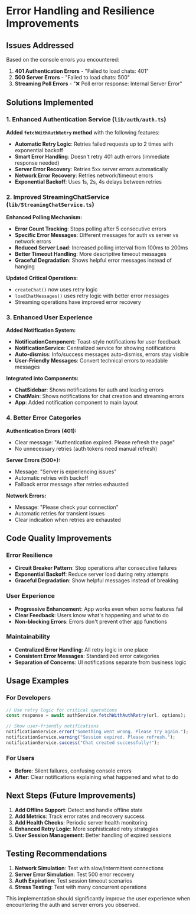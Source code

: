 # Error Handling and Resilience Improvements

## Issues Addressed

Based on the console errors you encountered:

1. **401 Authentication Errors** - "Failed to load chats: 401"
2. **500 Server Errors** - "Failed to load chats: 500"
3. **Streaming Poll Errors** - "❌ Poll error response: Internal Server Error"

## Solutions Implemented

### 1. Enhanced Authentication Service (`lib/auth/auth.ts`)

**Added `fetchWithAuthRetry` method** with the following features:

- **Automatic Retry Logic**: Retries failed requests up to 2 times with exponential backoff
- **Smart Error Handling**: Doesn't retry 401 auth errors (immediate response needed)
- **Server Error Recovery**: Retries 5xx server errors automatically
- **Network Error Recovery**: Retries network/timeout errors
- **Exponential Backoff**: Uses 1s, 2s, 4s delays between retries

### 2. Improved StreamingChatService (`lib/StreamingChatService.ts`)

**Enhanced Polling Mechanism:**

- **Error Count Tracking**: Stops polling after 5 consecutive errors
- **Specific Error Messages**: Different messages for auth vs server vs network errors
- **Reduced Server Load**: Increased polling interval from 100ms to 200ms
- **Better Timeout Handling**: More descriptive timeout messages
- **Graceful Degradation**: Shows helpful error messages instead of hanging

**Updated Critical Operations:**

- `createChat()` now uses retry logic
- `loadChatMessages()` uses retry logic with better error messages
- Streaming operations have improved error recovery

### 3. Enhanced User Experience

**Added Notification System:**

- **NotificationComponent**: Toast-style notifications for user feedback
- **NotificationService**: Centralized service for showing notifications
- **Auto-dismiss**: Info/success messages auto-dismiss, errors stay visible
- **User-Friendly Messages**: Convert technical errors to readable messages

**Integrated into Components:**

- **ChatSidebar**: Shows notifications for auth and loading errors
- **ChatMain**: Shows notifications for chat creation and streaming errors
- **App**: Added notification component to main layout

### 4. Better Error Categories

**Authentication Errors (401):**

- Clear message: "Authentication expired. Please refresh the page"
- No unnecessary retries (auth tokens need manual refresh)

**Server Errors (500+):**

- Message: "Server is experiencing issues"
- Automatic retries with backoff
- Fallback error message after retries exhausted

**Network Errors:**

- Message: "Please check your connection"
- Automatic retries for transient issues
- Clear indication when retries are exhausted

## Code Quality Improvements

### Error Resilience

- **Circuit Breaker Pattern**: Stop operations after consecutive failures
- **Exponential Backoff**: Reduce server load during retry attempts
- **Graceful Degradation**: Show helpful messages instead of breaking

### User Experience

- **Progressive Enhancement**: App works even when some features fail
- **Clear Feedback**: Users know what's happening and what to do
- **Non-blocking Errors**: Errors don't prevent other app functions

### Maintainability

- **Centralized Error Handling**: All retry logic in one place
- **Consistent Error Messages**: Standardized error categories
- **Separation of Concerns**: UI notifications separate from business logic

## Usage Examples

### For Developers

```typescript
// Use retry logic for critical operations
const response = await authService.fetchWithAuthRetry(url, options);

// Show user-friendly notifications
notificationService.error("Something went wrong. Please try again.");
notificationService.warning("Session expired. Please refresh.");
notificationService.success("Chat created successfully!");
```

### For Users

- **Before**: Silent failures, confusing console errors
- **After**: Clear notifications explaining what happened and what to do

## Next Steps (Future Improvements)

1. **Add Offline Support**: Detect and handle offline state
2. **Add Metrics**: Track error rates and recovery success
3. **Add Health Checks**: Periodic server health monitoring
4. **Enhanced Retry Logic**: More sophisticated retry strategies
5. **User Session Management**: Better handling of expired sessions

## Testing Recommendations

1. **Network Simulation**: Test with slow/intermittent connections
2. **Server Error Simulation**: Test 500 error recovery
3. **Auth Expiration**: Test session timeout scenarios
4. **Stress Testing**: Test with many concurrent operations

This implementation should significantly improve the user experience when encountering the auth and server errors you observed.
